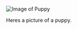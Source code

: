 
![Image of Puppy](https://cdn2-www.dogtime.com/assets/uploads/2018/10/puppies-cover.jpg)


Heres a picture of a puppy.
